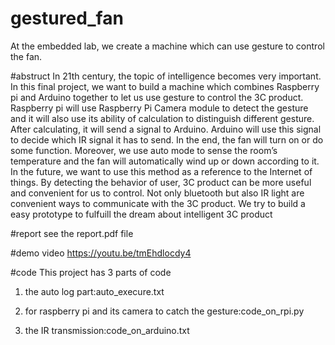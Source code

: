 # gestured_fan
At the embedded lab, we create a machine which can use gesture to control the fan.

#abstruct
In 21th century, the topic of intelligence becomes very important. In this final
project, we want to build a machine which combines Raspberry pi and Arduino together to
let us use gesture to control the 3C product.
Raspberry pi will use Raspberry Pi Camera module to detect the gesture and it will
also use its ability of calculation to distinguish different gesture. After calculating, it will send
a signal to Arduino. Arduino will use this signal to decide which IR signal it has to send. In
the end, the fan will turn on or do some function. Moreover, we use auto mode to sense the
room’s temperature and the fan will automatically wind up or down according to it.
In the future, we want to use this method as a reference to the Internet of things.
By detecting the behavior of user, 3C product can be more useful and convenient for us to
control. Not only bluetooth but also IR light are convenient ways to communicate with the
3C product. We try to build a easy prototype to fulfuill the dream about intelligent 3C
product

#report
see the report.pdf file

#demo video
https://youtu.be/tmEhdlocdy4

#code
This project has 3 parts of code
1. the auto log part:auto_execure.txt

2. for raspberry pi and its camera to catch the gesture:code_on_rpi.py

3. the IR transmission:code_on_arduino.txt
